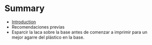 # Summary

* [Introduction](README.md)
* Recomendaciones previas
* Esparcir la laca sobre la base antes de comenzar a imprimir para un mejor agarre del plástico en la base.

